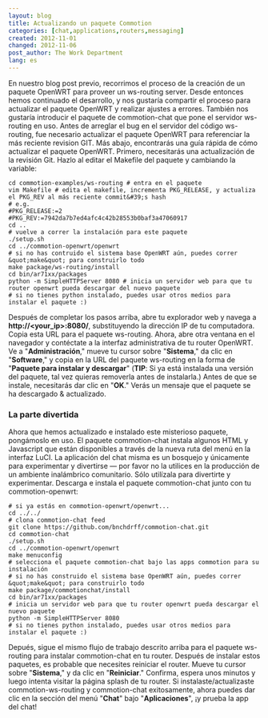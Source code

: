 ```yaml
---
layout: blog
title: Actualizando un paquete Commotion
categories: [chat,applications,routers,messaging]
created: 2012-11-01
changed: 2012-11-06
post_author: The Work Department
lang: es
---
```

  En nuestro blog post previo, recorrimos el proceso de la creación de un paquete OpenWRT para proveer un ws-routing server. Desde entonces hemos continuado el desarrollo, y nos gustaría compartir el proceso para actualizar el paquete OpenWRT y realizar ajustes a errores. También nos gustaría introducir el paquete de commotion-chat que pone el servidor ws-routing en uso.
Antes de arreglar el bug en el servidor del código ws-routing, fue necesario actualizar el paquete OpenWRT para referenciar la más reciente revision GIT. Más abajo, encontrarás una guía rápida de cómo actualizar el paquete OpenWRT.
Primero, necesitarás una actualización de la revisión Git. Hazlo al editar el Makefile del paquete y cambiando la variable:

	cd commotion-examples/ws-routing # entra en el paquete
	vim Makefile # edita el makefile, incrementa PKG_RELEASE, y actualiza el PKG_REV al más reciente commit&#39;s hash
	# e.g.
	#PKG_RELEASE:=2
	#PKG_REV:=7942da7b7ed4afc4c42b28553b0baf3a47060917
	cd ..
	# vuelve a correr la instalación para este paquete
	./setup.sh
	cd ../commotion-openwrt/openwrt
	# si no has contruido el sistema base OpenWRT aún, puedes correr &quot;make&quot; para construirlo todo
	make package/ws-routing/install
	cd bin/ar71xx/packages
	python -m SimpleHTTPServer 8080 # inicia un servidor web para que tu router openwrt pueda descargar del nuevo paquete 
	# si no tienes python instalado, puedes usar otros medios para instalar el paquete :)

Después de completar los pasos arriba, abre tu explorador web y navega a **http://&lt;your_ip&gt;:8080/**, substituyendo la dirección IP de tu computadora. Copia esta URL para el paquete ws-routing.
Ahora, abre otra ventana en el navegador y contéctate a la interfaz administrativa de tu router OpenWRT. Ve a &quot;**Administración**,&quot; mueve tu cursor sobre &quot;**Sistema**,&quot; da clic en &quot;**Software**,&quot; y copia en la URL del paquete ws-routing en la forma de &quot;**Paquete para instalar y descargar**&quot; (**TIP**: Si ya está instalada una versión del paquete, tal vez quieras removerla antes de instalarla.) Antes de que se instale, necesitarás dar clic en &quot;**OK**.&quot; Verás un mensaje que el paquete se ha descargado &amp; actualizado.
 <img alt="" src="/files/update%20commotion%20package.png" />
 <h3>La parte divertida</h3>Ahora que hemos actualizado e instalado este misterioso paquete, pongámoslo en uso. El paquete commotion-chat instala algunos HTML y Javascript que están disponibles a través de la nueva ruta del menú en la interfaz LuCI. La aplicación del chat misma es un bosquejo y únicamente para experimentar y divertirse &mdash; por favor no la utilices en la producción de un ambiente inalámbrico comunitario.
Sólo utilízala para divertirte y experimentar.
Descarga e instala el paquete commotion-chat junto con tu commotion-openwrt:

	# si ya estás en commotion-openwrt/openwrt...
	cd ../../ 
	# clona commotion-chat feed 
	git clone https://github.com/bnchdrff/commotion-chat.git 
	cd commotion-chat 
	./setup.sh 
	cd ../commotion-openwrt/openwrt 
	make menuconfig 
	# selecciona el paquete commotion-chat bajo las apps commotion para su instalación
	# si no has construido el sistema base OpenWRT aún, puedes correr &quot;make&quot; para construirlo todo 
	make package/commotionchat/install 
	cd bin/ar71xx/packages 
	# inicia un servidor web para que tu router openwrt pueda descargar el nuevo paquete 
	python -m SimpleHTTPServer 8080 
	# si no tienes python instalado, puedes usar otros medios para instalar el paquete :)

Depués, sigue el mismo flujo de trabajo descrito arriba para el paquete ws-routing para instalar commotion-chat en tu router.
Después de instalar estos paquetes, es probable que necesites reiniciar el router. Mueve tu cursor sobre &quot;**Sistema**,&quot; y da clic en &quot;**Reiniciar**.&quot; Confirma, espera unos minutos y luego intenta visitar la página splash de tu router. Si instalaste/actualizaste commotion-ws-routing y commotion-chat exitosamente, ahora puedes dar clic en la sección del menú &quot;**Chat**&quot; bajo &quot;**Aplicaciones**&quot;, ¡y prueba la app del chat!
 

